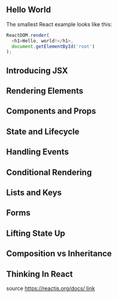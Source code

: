 ## Hello World
The smallest React example looks like this:

```javascript
ReactDOM.render(
  <h1>Hello, world!</h1>,
  document.getElementById('root')
);
```

## Introducing JSX

## Rendering Elements

## Components and Props

## State and Lifecycle

## Handling Events

## Conditional Rendering

## Lists and Keys

## Forms

## Lifting State Up

## Composition vs Inheritance

## Thinking In React


source [https://reactjs.org/docs/ link](https://reactjs.org/docs/hello-world.html)